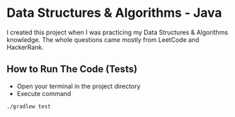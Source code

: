 # Data Structures & Algorithms - Java

I created this project when I was practicing my Data Structures & Algorithms knowledge. The whole questions came mostly from LeetCode and HackerRank.

## How to Run The Code (Tests)

- Open your terminal in the project directory
- Execute command

```bash
./gradlew test
```
